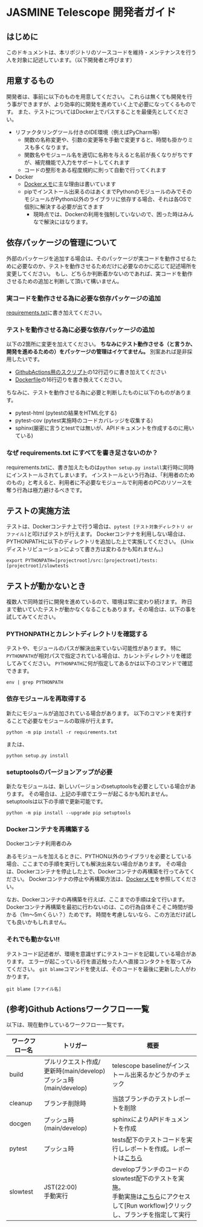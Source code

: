 # JASMINE Telescope 開発者ガイド

## はじめに
このドキュメントは、本リポジトリのソースコードを維持・メンテナンスを行う人を対象に記述しています。（以下開発者と呼びます）

## 用意するもの
開発者は、事前に以下のものを用意してください。
これらは無くても開発を行う事ができますが、より効率的に開発を進めていく上で必要になってくるものです。
また、テストについてはDocker上でパスすることを最優先としてください。

- リファクタリングツール付きのIDE環境（例えばPyCharm等）
  - 関数の名称変更や、引数の変更等を手動で変更すると、時間も掛かりミスも多くなります。
  - 関数名やモジュール名を適切に名称を与えると名前が長くなりがちですが、補完機能で入力をサポートしてくれます
  - コードの整形をある程度規約に則って自動で行ってくれます
- Docker
  - [Dockerメモ](docker/docker_memo.md)に主な理由は書いています
  - pipでインストール出来るのはあくまでPythonのモジュールのみでそのモジュールがPython以外のライブラリに依存する場合、それは各OSで個別に解決する必要が出てきます
    - 現時点では、Dockerの利用を強制していないので、困った時はみんなで解決にはなります。

## 依存パッケージの管理について

外部のパッケージを追加する場合は、そのパッケージが実コードを動作させるために必要なのか、テストを動作させるためだけに必要なのかに応じて記述場所を変更してください。
もし、どちらか判断着かないのであれば、実コードを動作させるための追加と判断して頂いて構いません。

### 実コードを動作させる為に必要な依存パッケージの追加

[requirements.txt](requirements.txt)に書き加えてください。

### テストを動作させる為に必要な依存パッケージの追加

以下の2箇所に変更を加えてください。
**ちなみにテスト動作させる（と言うか、開発を進めるための）をパッケージの管理はイケてません。**
別案あれば是非採用したいです。

- [GithubActions用のスクリプト](.github/actions/test/action.yml)の12行辺りに書き加えてください
- [Dockerfile](docker/Dockerfile)の16行辺りを書き換えてください。

ちなみに、テストを動作させる為に必要と判断したものに以下のものがあります。

- pytest-html (pytestの結果をHTML化する)
- pytest-cov (pytest実施時のコードカバレッジを収集する)
- sphinx(厳密に言うとtestでは無いが、APIドキュメントを作成するのに用いている)

### なぜ requirements.txt にすべてを書き足さないのか？

requirements.txtに、書き加えたものは``python setup.py install``実行時に同時にインストールされてしまいます。
インストールという行為は、「利用者のためのもの」と考えると、利用者に不必要なモジュールで利用者のPCのリソースを奪う行為は極力避けるべきです。

## テストの実施方法

テストは、Dockerコンテナ上で行う場合は、``pytest [テスト対象ディレクトリ or ファイル]``と叩けばテストが行えます。
Dockerコンテナを利用しない場合は、PYTHONPATHに以下のディレクトリを追加した上で実施してください。
(Unixディストリビューションによって書き方は変わるかも知れません。)

``
export PYTHONPATH=[projectroot]/src:[projectroot]/tests:[projectroot]/slowtests
``

## テストが動かないとき

複数人で同時並行に開発を進めているので、環境は常に変わり続けます。
昨日まで動いていたテストが動かなくなることもあります。その場合は、以下の事を試してみてください。

### PYTHONPATHとカレントディレクトリを確認する

テストや、モジュールのパスが解決出来ていない可能性があります。
特に``PYTHONPATH``が相対パスで指定されている場合は、カレントディレクトリを確認してみてください。
``PYTHONPATH``に何が指定してあるかは以下のコマンドで確認できます。

``env | grep PYTHONPATH``


### 依存モジュールを再取得する

新たにモジュールが追加されている場合があります。
以下のコマンドを実行することで必要なモジュールの取得が行えます。

``python -m pip install -r requirements.txt``

または、

``python setup.py install``

### setuptoolsのバージョンアップが必要

新たなモジュールは、新しいバージョンのsetuptoolsを必要としている場合があります。
その場合は、上記の手順でエラーが起こるかも知れません。
setuptoolsは以下の手順で更新可能です。

``python -m pip install --upgrade pip setuptools``

### Dockerコンテナを再構築する

Dockerコンテナ利用者のみ

あるモジュールを加えるときに、PYTHON以外のライブラリを必要としている場合、ここまでの手順を実行しても解決出来ない場合があります。
その場合は、Dockerコンテナを停止した上で、Dockerコンテナの再構築を行ってみてください。
Dockerコンテナの停止や再構築方法は、[Dockerメモ](docker/docker_memo.md)を参照してください。

なお、Dockerコンテナの再構築を行えば、ここまでの手順は全て行います。Dockerコンテナ再構築を最初に行わないのは、この行為自体そこそこ時間が掛かる（1m〜5mくらい？）ためです。
時間を考慮しないなら、この方法だけ試しても良いかもしれません。

### それでも動かない!!

テストコード記述者が、環境を意識せずにテストコードを記載している場合があります。
エラーが起こっている行を直近触った人へ直接コンタクトを取ってみてください。
``git blame``コマンドを使えば、そのコードを最後に更新した人がわかります。

``git blame [ファイル名]``

## (参考)Github Actionsワークフロー一覧

以下は、現在動作しているワークフロー一覧です。

|ワークフロー名| トリガー|概要|
---|---|---
|build| プルリクエスト作成/更新時(main/develop)<br/>プッシュ時(main/develop) | telescope baselineがインストール出来るかどうかのチェック|
|cleanup| ブランチ削除時| 当該ブランチのテストレポートを削除|
|docgen|プッシュ時(main/develop)| sphinxによりAPIドキュメントを作成|
|pytest|プッシュ時| tests配下のテストコードを実行しレポートを作成。レポートは[こちら](https://jasmine-mission.github.io/telescope_baseline/test_report/index.html)|
|slowtest|JST(22:00)<br/>手動実行| developブランチのコードのslowtest配下のテストを実施。<br/>手動実施は[こちら](https://github.com/JASMINE-Mission/telescope_baseline/actions/workflows/slowtest.yml)にアクセスして[Run workflow]クリックし、ブランチを指定して実行 |
